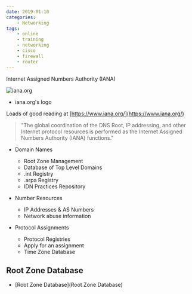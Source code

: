 ```yaml
---
date: 2019-01-10
categories:
    - Networking
tags:
    - online
    - training
    - networking
    - cisco
    - firewall
    - router
---
```


Internet Assigned Numbers Authority (IANA)

![iana.org](https://www.iana.org/_img/2015.1/iana-logo-homepage.svg)
- iana.org's logo

Loads of good reading at [https://www.iana.org/](https://www.iana.org/)

> "The global coordination of the DNS Root, IP addressing, and other Internet protocol resources is performed as the Internet Assigned Numbers Authority (IANA) functions."

- Domain Names
    - Root Zone Management
    - Database of Top Level Domains
    - .int Registry
    - .arpa Registry
    - IDN Practices Repository

- Number Resources
    - IP Addresses & AS Numbers
    - Network abuse information

- Protocol Assignments
    - Protocol Registries
    - Apply for an assignment
    - Time Zone Database


## Root Zone Database

- [Root Zone Database](Root Zone Database)
